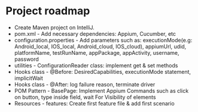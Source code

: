 # Project roadmap
- Create Maven project on IntelliJ.
- pom.xml - Add necessary dependencies: Appium, Cucumber, etc
- configuration.properties - Add parameters such as: executionMode(e.g: Android_local, IOS_local, Android_cloud, IOS_cloud), appiumUrl, udid, platformName, testRunName, appPackage, appActivity, username, password
- utilities - ConfigurationReader class: implement get & set methods
- Hooks class - @Before: DesiredCapabilities, executionMode statement, implicitWait
- Hooks class - @After: log failure reason, terminate driver
- POM Pattern - BasePage: Implement Appium Commands such as click on button, type inside field, wait For Visibility of elements
- Resources - features: Create first feature file & add first scenario
